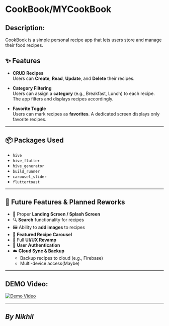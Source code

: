 <h1>CookBook/MYCookBook</h1>


<h2>Description:</h2>

<p>CookBook is a simple personal recipe app that lets users store and manage their food recipes.<p>

## ✨ Features

- **CRUD Recipes**  
  Users can **Create**, **Read**, **Update**, and **Delete** their recipes.

- **Category Filtering**  
  Users can assign a **category** (e.g., Breakfast, Lunch) to each recipe. The app filters and displays recipes accordingly.

- **Favorite Toggle**  
  Users can mark recipes as **favorites**. A dedicated screen displays only favorite recipes.

---

## 📦 Packages Used
- `hive`  
- `hive_flutter`  
- `hive_generator`  
- `build_runner`  
- `carousel_slider`  
- `fluttertoast`
  
---

## 🔮 Future Features & Planned Reworks

- 🚀 Proper **Landing Screen / Splash Screen**  
- 🔍 **Search** functionality for recipes  
- 🖼️ Ability to **add images** to recipes  
- 🌟 **Featured Recipe Carousel**  
- 🎨 Full **UI/UX Revamp**  
- 👤 **User Authentication**  
- ☁️ **Cloud Sync & Backup**  
  - Backup recipes to cloud (e.g., Firebase)  
  - Multi-device access(Maybe)
---
## DEMO Video:
[![Demo Video](https://img.youtube.com/vi/-ns5uo-e4DM/0.jpg)](https://www.youtube.com/watch?v=-ns5uo-e4DM)


---
  *By Nikhil*
---
